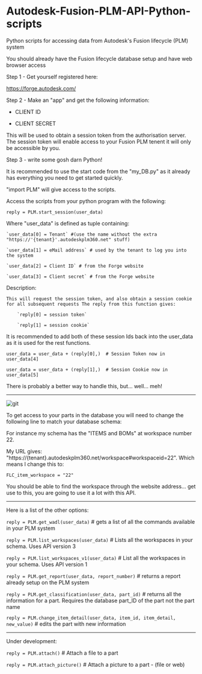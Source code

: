# Autodesk-Fusion-PLM-API-Python-scripts
Python scripts for accessing data from Autodesk's Fusion lifecycle (PLM) system

You should already have the Fusion lifecycle database setup and have web browser access

Step 1 - Get yourself registered here:

https://forge.autodesk.com/

Step 2 - Make an "app" and get the following information:
* CLIENT ID

* CLIENT SECRET

This will be used to obtain a session token from the authorisation server.
The session token will enable access to your Fusion PLM tenent it will only be accessible by you.

Step 3 - write some gosh darn Python!

It is recommended to use the start code from the "my_DB.py" as it already has everything you need to get started quickly.

"import PLM" will give access to the scripts.

Access the scripts from your python program with the following:

`reply = PLM.start_session(user_data)`

  Where "user_data" is defined as tuple containing:
  
    `user_data[0] = Tenant` #(use the name without the extra "https://'{tenant}'.autodeskplm360.net" stuff)

    `user_data[1] = eMail address` # used by the tenant to log you into the system
    
    `user_data[2] = Client ID` # from the Forge website
    
    `user_data[3] = Client secret` # from the Forge website
    
  Description:
  
    This will request the session token, and also obtain a session cookie for all subsequent requests The reply from this function gives:
      
        `reply[0] = session token`
        
        `reply[1] = session cookie`
        
   It is recommended to add both of these session Ids back into the user_data as it is used for the rest functions.
   
   `user_data = user_data + (reply[0],)  # Session Token now in user_data[4]`
   
   `user_data = user_data + (reply[1],)  # Session Cookie now in user_data[5]`
   
   There is probably a better way to handle this, but... well... meh!

***

![git](https://user-images.githubusercontent.com/21262744/129590612-90c55312-1e7c-4573-9dad-4faed9bfd271.png)   

To get access to your parts in the database you will need to change the following line to match your database schema:

For instance my schema has the "ITEMS and BOMs" at workspace number 22.

My URL gives: "https://{tenant}.autodeskplm360.net/workspace#workspaceid=22". Which means I change this to:

`FLC_item_workspace = "22"`

You should be able to find the workspace through the website address... get use to this, you are going to use it a lot with this API.

***

Here is a list of the other options:

`reply = PLM.get_wadl(user_data)` # gets a list of all the commands available in your PLM system

`reply = PLM.list_workspaces(user_data)`  # Lists all the workspaces in your schema. Uses API version 3

`reply = PLM.list_workspaces_v1(user_data)` # List all the workspaces in your schema. Uses API version 1

`reply = PLM.get_report(user_data, report_number)` # returns a report already setup on the PLM system

`reply = PLM.get_classification(user_data, part_id)` # returns all the information for a part. Requires the database part_ID of the part not the part name

`reply = PLM.change_item_detail(user_data, item_id, item_detail, new_value)` # edits the part with new information


***

Under development:

`reply = PLM.attach()`  # Attach a file to a part

`reply = PLM.attach_picture()`  # Attach a picture to a part - (file or web)

